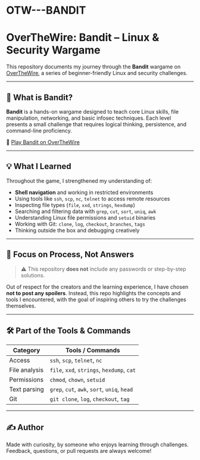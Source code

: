 # OTW---BANDIT

# OverTheWire: Bandit – Linux & Security Wargame


This repository documents my journey through the **Bandit** wargame on [OverTheWire](https://overthewire.org/wargames/bandit/), a series of beginner-friendly Linux and security challenges.

---

## 🎯 What is Bandit?

**Bandit** is a hands-on wargame designed to teach core Linux skills, file manipulation, networking, and basic infosec techniques. Each level presents a small challenge that requires logical thinking, persistence, and command-line proficiency.

🔗 [Play Bandit on OverTheWire](https://overthewire.org/wargames/bandit/)

---

## 💡 What I Learned

Throughout the game, I strengthened my understanding of:

- **Shell navigation** and working in restricted environments
- Using tools like `ssh`, `scp`, `nc`, `telnet` to access remote resources
- Inspecting file types (`file`, `xxd`, `strings`, `hexdump`)
- Searching and filtering data with `grep`, `cut`, `sort`, `uniq`, `awk`
- Understanding Linux file permissions and `setuid` binaries
- Working with Git: `clone`, `log`, `checkout`, `branches`, `tags`
- Thinking outside the box and debugging creatively

---

## 🧠 Focus on Process, Not Answers

> ⚠️ This repository **does not** include any passwords or step-by-step solutions.

Out of respect for the creators and the learning experience, I have chosen **not to post any spoilers**. Instead, this repo highlights the concepts and tools I encountered, with the goal of inspiring others to try the challenges themselves.

---

## 🛠️ Part of the Tools & Commands

| Category       | Tools / Commands                             |
|----------------|----------------------------------------------|
| Access         | `ssh`, `scp`, `telnet`, `nc`                 |
| File analysis  | `file`, `xxd`, `strings`, `hexdump`, `cat`   |
| Permissions    | `chmod`, `chown`, `setuid`                   |
| Text parsing   | `grep`, `cut`, `awk`, `sort`, `uniq`, `head` |
| Git            | `git clone`, `log`, `checkout`, `tag`        |

---



## ✍️ Author

Made with curiosity, by someone who enjoys learning through challenges.  
Feedback, questions, or pull requests are always welcome!
